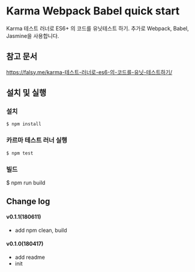 # Karma Webpack Babel quick start

Karma 테스트 러너로 ES6+ 의 코드를 유닛테스트 하기. 추가로 Webpack, Babel, Jasmine을 사용합니다.

## 참고 문서

https://falsy.me/karma-테스트-러너로-es6-의-코드를-유닛-테스트하기/

## 설치 및 실행

### 설치

```
$ npm install
```

### 카르마 테스트 러너 실행

```
$ npm test
```

### 빌드

$ npm run build

## Change log

#### v0.1.1(180611)

- add npm clean, build

#### v0.1.0(180417)

- add readme
- init

